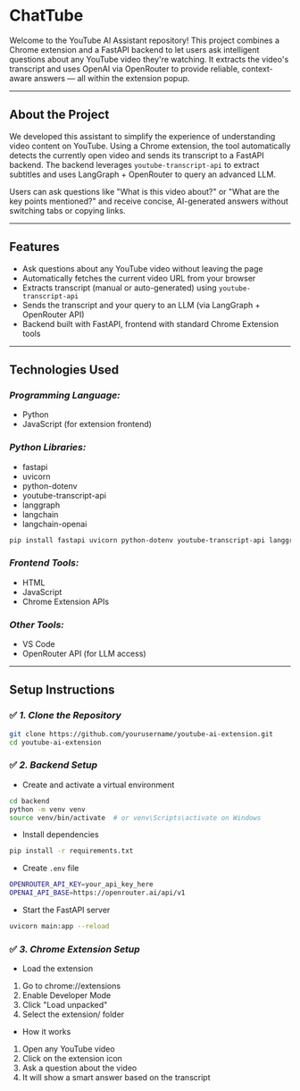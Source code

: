 # ChatTube
Welcome to the YouTube AI Assistant repository! This project combines a Chrome extension and a FastAPI backend to let users ask intelligent questions about any YouTube video they're watching. It extracts the video's transcript and uses OpenAI via OpenRouter to provide reliable, context-aware answers — all within the extension popup.

---

## About the Project
We developed this assistant to simplify the experience of understanding video content on YouTube. Using a Chrome extension, the tool automatically detects the currently open video and sends its transcript to a FastAPI backend. The backend leverages `youtube-transcript-api` to extract subtitles and uses LangGraph + OpenRouter to query an advanced LLM.

Users can ask questions like "What is this video about?" or "What are the key points mentioned?" and receive concise, AI-generated answers without switching tabs or copying links.

---

## Features
- Ask questions about any YouTube video without leaving the page
- Automatically fetches the current video URL from your browser
- Extracts transcript (manual or auto-generated) using `youtube-transcript-api`
- Sends the transcript and your query to an LLM (via LangGraph + OpenRouter API)
- Backend built with FastAPI, frontend with standard Chrome Extension tools

---

## Technologies Used

### *Programming Language:*
- Python
- JavaScript (for extension frontend)

### *Python Libraries:*
- fastapi
- uvicorn
- python-dotenv
- youtube-transcript-api
- langgraph
- langchain
- langchain-openai

```bash
pip install fastapi uvicorn python-dotenv youtube-transcript-api langgraph langchain langchain-openai
```

### *Frontend Tools:*
- HTML
- JavaScript
- Chrome Extension APIs

### *Other Tools:*
- VS Code
- OpenRouter API (for LLM access)

---

## Setup Instructions

### ✅ *1. Clone the Repository*

```bash
git clone https://github.com/yourusername/youtube-ai-extension.git
cd youtube-ai-extension
```

### ✅ *2. Backend Setup*
- Create and activate a virtual environment

```bash
cd backend
python -m venv venv
source venv/bin/activate  # or venv\Scripts\activate on Windows
```

- Install dependencies

```bash
pip install -r requirements.txt
```

- Create `.env` file

```bash
OPENROUTER_API_KEY=your_api_key_here
OPENAI_API_BASE=https://openrouter.ai/api/v1
```

- Start the FastAPI server

```bash
uvicorn main:app --reload
```

### ✅ *3. Chrome Extension Setup*
- Load the extension
1. Go to chrome://extensions
2. Enable Developer Mode
3. Click "Load unpacked"
4. Select the extension/ folder

- How it works
1. Open any YouTube video
2. Click on the extension icon
3. Ask a question about the video
4. It will show a smart answer based on the transcript
